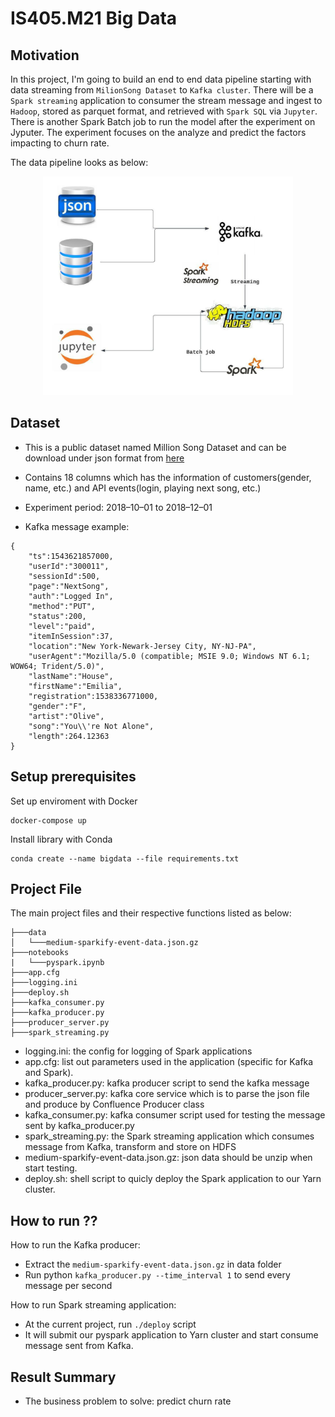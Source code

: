# IS405.M21 Big Data

## Motivation
In this project, I'm going to build an end to end data pipeline starting with data streaming from `MilionSong Dataset` to `Kafka cluster`. There will be a `Spark streaming` application to consumer the stream message and ingest to `Hadoop`, stored as parquet format, and retrieved with `Spark SQL` via `Jupyter`. There is another Spark Batch job to run the model after the experiment on Jyputer. The experiment focuses on the analyze and predict the factors impacting to churn rate. 

The data pipeline looks as below:

<p align="center">
    <img width="400" height="350" src="./images/bigdata.jpeg">
</p>

## Dataset
- This is a public dataset named Million Song Dataset and can be download under json format from <a href="./data/medium-sparkify-event-data.json.gz">here</a>

- Contains 18 columns which has the information of customers(gender, name, etc.) and API events(login, playing next song, etc.)
- Experiment period: 2018–10–01 to 2018–12–01
- Kafka message example:
```
{
    "ts":1543621857000,
    "userId":"300011",
    "sessionId":500,
    "page":"NextSong",
    "auth":"Logged In",
    "method":"PUT",
    "status":200,
    "level":"paid",
    "itemInSession":37,
    "location":"New York-Newark-Jersey City, NY-NJ-PA",
    "userAgent":"Mozilla/5.0 (compatible; MSIE 9.0; Windows NT 6.1; WOW64; Trident/5.0)",
    "lastName":"House",
    "firstName":"Emilia",
    "registration":1538336771000,
    "gender":"F",
    "artist":"Olive",
    "song":"You\\'re Not Alone",
    "length":264.12363
}
```
## Setup prerequisites
Set up enviroment with Docker
```
docker-compose up
```

Install library with Conda
```
conda create --name bigdata --file requirements.txt
```


## Project File
The main project files and their respective functions listed as below:
```
├───data
│   └───medium-sparkify-event-data.json.gz
├───notebooks
|   └───pyspark.ipynb
├───app.cfg
├───logging.ini
├───deploy.sh
├───kafka_consumer.py
├───kafka_producer.py
├───producer_server.py
├───spark_streaming.py
```
- logging.ini: the config for logging of Spark applications
- app.cfg: list out parameters used in the application (specific for Kafka and Spark).
- kafka_producer.py: kafka producer script to send the kafka message
- producer_server.py: kafka core service which is to parse the json file and produce by Confluence Producer class
- kafka_consumer.py: kafka consumer script used for testing the message sent by kafka_producer.py
- spark_streaming.py: the Spark streaming application which consumes message from Kafka, transform and store on HDFS
- medium-sparkify-event-data.json.gz: json data should be unzip when start testing.
- deploy.sh: shell script to quicly deploy the Spark application to our Yarn cluster.

## How to run ??
How to run the Kafka producer:

- Extract the `medium-sparkify-event-data.json.gz` in data folder
- Run python `kafka_producer.py --time_interval 1` to send every message per second

How to run Spark streaming application:

- At the current project, run `./deploy` script
- It will submit our pyspark application to Yarn cluster and start consume message sent from Kafka.

## Result Summary
- The business problem to solve: predict churn rate

